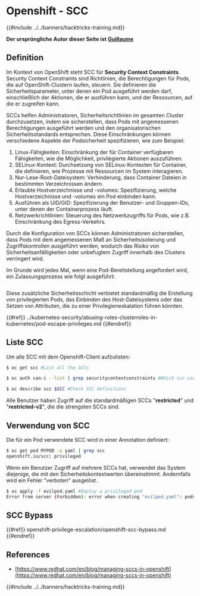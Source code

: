 # Openshift - SCC

{{#include ../../banners/hacktricks-training.md}}

**Der ursprüngliche Autor dieser Seite ist** [**Guillaume**](https://www.linkedin.com/in/guillaume-chapela-ab4b9a196)

## Definition

Im Kontext von OpenShift steht SCC für **Security Context Constraints**. Security Context Constraints sind Richtlinien, die Berechtigungen für Pods, die auf OpenShift-Clustern laufen, steuern. Sie definieren die Sicherheitsparameter, unter denen ein Pod ausgeführt werden darf, einschließlich der Aktionen, die er ausführen kann, und der Ressourcen, auf die er zugreifen kann.

SCCs helfen Administratoren, Sicherheitsrichtlinien im gesamten Cluster durchzusetzen, indem sie sicherstellen, dass Pods mit angemessenen Berechtigungen ausgeführt werden und den organisatorischen Sicherheitsstandards entsprechen. Diese Einschränkungen können verschiedene Aspekte der Podsicherheit spezifizieren, wie zum Beispiel:

1. Linux-Fähigkeiten: Einschränkung der für Container verfügbaren Fähigkeiten, wie die Möglichkeit, privilegierte Aktionen auszuführen.
2. SELinux-Kontext: Durchsetzung von SELinux-Kontexten für Container, die definieren, wie Prozesse mit Ressourcen im System interagieren.
3. Nur-Lese-Root-Dateisystem: Verhinderung, dass Container Dateien in bestimmten Verzeichnissen ändern.
4. Erlaubte Hostverzeichnisse und -volumes: Spezifizierung, welche Hostverzeichnisse und -volumes ein Pod einbinden kann.
5. Ausführen als UID/GID: Spezifizierung der Benutzer- und Gruppen-IDs, unter denen der Containerprozess läuft.
6. Netzwerkrichtlinien: Steuerung des Netzwerkzugriffs für Pods, wie z.B. Einschränkung des Egress-Verkehrs.

Durch die Konfiguration von SCCs können Administratoren sicherstellen, dass Pods mit dem angemessenen Maß an Sicherheitsisolierung und Zugriffskontrollen ausgeführt werden, wodurch das Risiko von Sicherheitsanfälligkeiten oder unbefugtem Zugriff innerhalb des Clusters verringert wird.

Im Grunde wird jedes Mal, wenn eine Pod-Bereitstellung angefordert wird, ein Zulassungsprozess wie folgt ausgeführt:

<figure><img src="../../images/Managing SCCs in OpenShift-1.png" alt=""><figcaption></figcaption></figure>

Diese zusätzliche Sicherheitsschicht verbietet standardmäßig die Erstellung von privilegierten Pods, das Einbinden des Host-Dateisystems oder das Setzen von Attributen, die zu einer Privilegieneskalation führen könnten.

{{#ref}}
../kubernetes-security/abusing-roles-clusterroles-in-kubernetes/pod-escape-privileges.md
{{#endref}}

## Liste SCC

Um alle SCC mit dem Openshift-Client aufzulisten:
```bash
$ oc get scc #List all the SCCs

$ oc auth can-i --list | grep securitycontextconstraints #Which scc user can use

$ oc describe scc $SCC #Check SCC definitions
```
Alle Benutzer haben Zugriff auf die standardmäßigen SCCs "**restricted**" und "**restricted-v2**", die die strengsten SCCs sind.

## Verwendung von SCC

Die für ein Pod verwendete SCC wird in einer Annotation definiert:
```bash
$ oc get pod MYPOD -o yaml | grep scc
openshift.io/scc: privileged
```
Wenn ein Benutzer Zugriff auf mehrere SCCs hat, verwendet das System diejenige, die mit den Sicherheitskontextwerten übereinstimmt. Andernfalls wird ein Fehler "verboten" ausgelöst.
```bash
$ oc apply -f evilpod.yaml #Deploy a privileged pod
Error from server (Forbidden): error when creating "evilpod.yaml": pods "evilpod" is forbidden: unable to validate against any security context constrain
```
## SCC Bypass

{{#ref}}
openshift-privilege-escalation/openshift-scc-bypass.md
{{#endref}}

## References

- [https://www.redhat.com/en/blog/managing-sccs-in-openshift](https://www.redhat.com/en/blog/managing-sccs-in-openshift)



{{#include ../../banners/hacktricks-training.md}}
